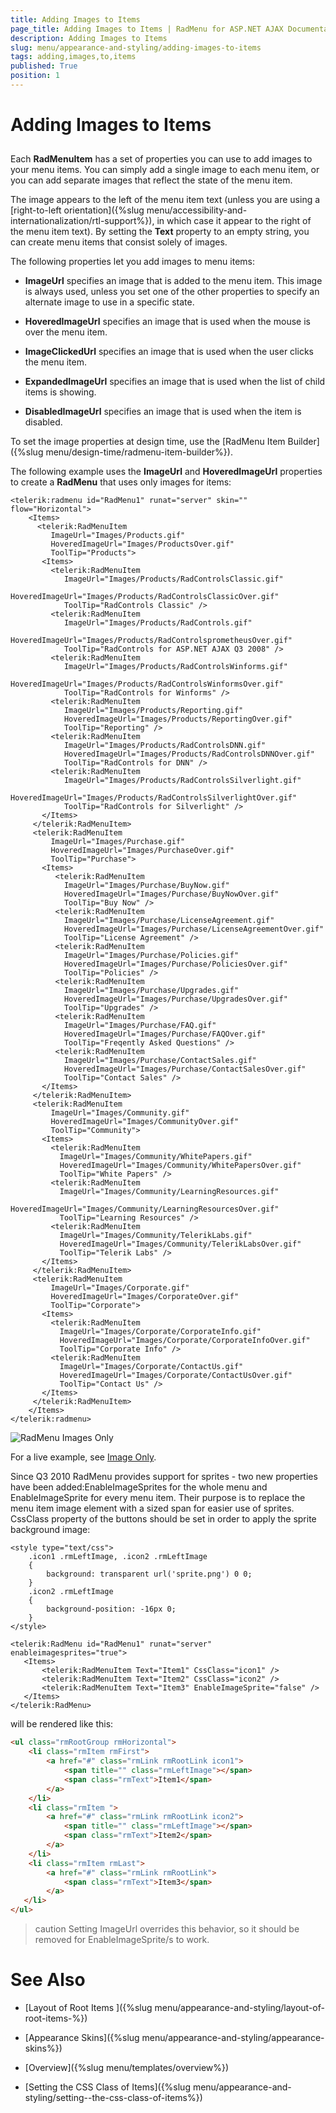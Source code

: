 ```yaml
---
title: Adding Images to Items
page_title: Adding Images to Items | RadMenu for ASP.NET AJAX Documentation
description: Adding Images to Items
slug: menu/appearance-and-styling/adding-images-to-items
tags: adding,images,to,items
published: True
position: 1
---
```


# Adding Images to Items

## 

Each **RadMenuItem** has a set of properties you can use to add images to your menu items. You can simply add a single image to each menu item, or you can add separate images that reflect the state of the menu item.

The image appears to the left of the menu item text (unless you are using a [right-to-left orientation]({%slug menu/accessibility-and-internationalization/rtl-support%}), in which case it appear to the right of the menu item text). By setting the **Text** property to an empty string, you can create menu items that consist solely of images.

The following properties let you add images to menu items:

* **ImageUrl** specifies an image that is added to the menu item. This image is always used, unless you set one of the other properties to specify an alternate image to use in a specific state.

* **HoveredImageUrl** specifies an image that is used when the mouse is over the menu item.

* **ImageClickedUrl** specifies an image that is used when the user clicks the menu item.

* **ExpandedImageUrl** specifies an image that is used when the list of child items is showing.

* **DisabledImageUrl** specifies an image that is used when the item is disabled.

To set the image properties at design time, use the [RadMenu Item Builder]({%slug menu/design-time/radmenu-item-builder%}).

The following example uses the **ImageUrl** and **HoveredImageUrl** properties to create a **RadMenu** that uses only images for items:

````ASP.NET
<telerik:radmenu id="RadMenu1" runat="server" skin="" flow="Horizontal">
	<Items>
	  <telerik:RadMenuItem
	     ImageUrl="Images/Products.gif"
	     HoveredImageUrl="Images/ProductsOver.gif"
	     ToolTip="Products">
	   <Items>
	     <telerik:RadMenuItem
	        ImageUrl="Images/Products/RadControlsClassic.gif"
	        HoveredImageUrl="Images/Products/RadControlsClassicOver.gif"
	        ToolTip="RadControls Classic" />
	     <telerik:RadMenuItem
	        ImageUrl="Images/Products/RadControls.gif"
	        HoveredImageUrl="Images/Products/RadControlsprometheusOver.gif"
	        ToolTip="RadControls for ASP.NET AJAX Q3 2008" />
	     <telerik:RadMenuItem
	        ImageUrl="Images/Products/RadControlsWinforms.gif"
	        HoveredImageUrl="Images/Products/RadControlsWinformsOver.gif"
	        ToolTip="RadControls for Winforms" />
	     <telerik:RadMenuItem
	        ImageUrl="Images/Products/Reporting.gif"
	        HoveredImageUrl="Images/Products/ReportingOver.gif"
	        ToolTip="Reporting" />
	     <telerik:RadMenuItem
	        ImageUrl="Images/Products/RadControlsDNN.gif"
	        HoveredImageUrl="Images/Products/RadControlsDNNOver.gif"
	        ToolTip="RadControls for DNN" />
	     <telerik:RadMenuItem
	        ImageUrl="Images/Products/RadControlsSilverlight.gif"
	        HoveredImageUrl="Images/Products/RadControlsSilverlightOver.gif"
	        ToolTip="RadControls for Silverlight" />
	   </Items>
	 </telerik:RadMenuItem>
	 <telerik:RadMenuItem
	     ImageUrl="Images/Purchase.gif"
	     HoveredImageUrl="Images/PurchaseOver.gif"
	     ToolTip="Purchase">
	   <Items>
	      <telerik:RadMenuItem
	        ImageUrl="Images/Purchase/BuyNow.gif"
	        HoveredImageUrl="Images/Purchase/BuyNowOver.gif"
	        ToolTip="Buy Now" />
	      <telerik:RadMenuItem
	        ImageUrl="Images/Purchase/LicenseAgreement.gif"
	        HoveredImageUrl="Images/Purchase/LicenseAgreementOver.gif"
	        ToolTip="License Agreement" />
	      <telerik:RadMenuItem
	        ImageUrl="Images/Purchase/Policies.gif"
	        HoveredImageUrl="Images/Purchase/PoliciesOver.gif"
	        ToolTip="Policies" />
	      <telerik:RadMenuItem
	        ImageUrl="Images/Purchase/Upgrades.gif"
	        HoveredImageUrl="Images/Purchase/UpgradesOver.gif"
	        ToolTip="Upgrades" />
	      <telerik:RadMenuItem
	        ImageUrl="Images/Purchase/FAQ.gif"
	        HoveredImageUrl="Images/Purchase/FAQOver.gif"
	        ToolTip="Freqently Asked Questions" />
	      <telerik:RadMenuItem
	        ImageUrl="Images/Purchase/ContactSales.gif"
	        HoveredImageUrl="Images/Purchase/ContactSalesOver.gif"
	        ToolTip="Contact Sales" />
	   </Items>
	 </telerik:RadMenuItem>
	 <telerik:RadMenuItem
	     ImageUrl="Images/Community.gif"
	     HoveredImageUrl="Images/CommunityOver.gif"
	     ToolTip="Community">
	   <Items>
	     <telerik:RadMenuItem
	       ImageUrl="Images/Community/WhitePapers.gif"
	       HoveredImageUrl="Images/Community/WhitePapersOver.gif"
	       ToolTip="White Papers" />
	     <telerik:RadMenuItem
	       ImageUrl="Images/Community/LearningResources.gif"
	       HoveredImageUrl="Images/Community/LearningResourcesOver.gif"
	       ToolTip="Learning Resources" />
	     <telerik:RadMenuItem
	       ImageUrl="Images/Community/TelerikLabs.gif"
	       HoveredImageUrl="Images/Community/TelerikLabsOver.gif"
	       ToolTip="Telerik Labs" />
	   </Items>
	 </telerik:RadMenuItem>
	 <telerik:RadMenuItem
	     ImageUrl="Images/Corporate.gif"
	     HoveredImageUrl="Images/CorporateOver.gif"
	     ToolTip="Corporate">
	   <Items>
	     <telerik:RadMenuItem
	       ImageUrl="Images/Corporate/CorporateInfo.gif"
	       HoveredImageUrl="Images/Corporate/CorporateInfoOver.gif"
	       ToolTip="Corporate Info" />
	     <telerik:RadMenuItem
	       ImageUrl="Images/Corporate/ContactUs.gif"
	       HoveredImageUrl="Images/Corporate/ContactUsOver.gif"
	       ToolTip="Contact Us" />
	   </Items>
	 </telerik:RadMenuItem>
	</Items>
</telerik:radmenu>
````


![RadMenu Images Only](images/menu_imageonly.png)

For a live example, see [Image Only](http://demos.telerik.com/aspnet-ajax/Menu/Examples/Appearance/ImageOnly/DefaultCS.aspx).

Since Q3 2010 RadMenu provides support for sprites - two new properties have been added:EnableImageSprites for the whole menu and EnableImageSprite for every menu item. Their purpose is to replace the menu item image element with a sized span for easier use of sprites. CssClass property of the buttons should be set in order to apply the sprite background image:

````ASP.NET
<style type="text/css">
    .icon1 .rmLeftImage, .icon2 .rmLeftImage
    {
        background: transparent url('sprite.png') 0 0;
    }
    .icon2 .rmLeftImage
    {
        background-position: -16px 0;
    }
</style>

<telerik:RadMenu id="RadMenu1" runat="server" enableimagesprites="true">
   <Items>
       <telerik:RadMenuItem Text="Item1" CssClass="icon1" />
       <telerik:RadMenuItem Text="Item2" CssClass="icon2" />
       <telerik:RadMenuItem Text="Item3" EnableImageSprite="false" />
   </Items>
</telerik:RadMenu>
````


will be rendered like this:

````HTML
<ul class="rmRootGroup rmHorizontal">
    <li class="rmItem rmFirst">
        <a href="#" class="rmLink rmRootLink icon1">
            <span title="" class="rmLeftImage"></span>
            <span class="rmText">Item1</span> 
        </a>
    </li>
    <li class="rmItem ">
        <a href="#" class="rmLink rmRootLink icon2">
            <span title="" class="rmLeftImage"></span>
            <span class="rmText">Item2</span> 
        </a>
    </li>
    <li class="rmItem rmLast">
        <a href="#" class="rmLink rmRootLink">
            <span class="rmText">Item3</span> 
        </a>
   </li>
</ul>
````

>caution Setting ImageUrl overrides this behavior, so it should be removed for EnableImageSprite/s to work.
>


# See Also

 * [Layout of Root Items ]({%slug menu/appearance-and-styling/layout-of-root-items-%})

 * [Appearance Skins]({%slug menu/appearance-and-styling/appearance-skins%})

 * [Overview]({%slug menu/templates/overview%})

 * [Setting  the CSS Class of Items]({%slug menu/appearance-and-styling/setting--the-css-class-of-items%})
